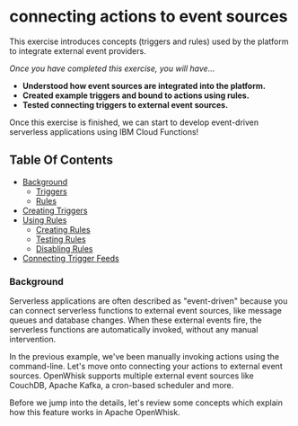 # connecting actions to event sources

This exercise introduces concepts (triggers and rules) used by the platform to integrate external event providers.

*Once you have completed this exercise, you will have…*

- **Understood how event sources are integrated into the platform.**
- **Created example triggers and bound to actions using rules.**
- **Tested connecting triggers to external event sources.**

Once this exercise is finished, we can start to develop event-driven serverless applications using IBM Cloud Functions!

## Table Of Contents

* [Background](#background)
  * [Triggers](concepts.md#triggers)
  * [Rules](concepts.md#rules)
* [Creating Triggers](triggers.md#creating-triggers)
* [Using Rules](rules.md#using-rules)
  * [Creating Rules](rules.md#creating-rules)
  * [Testing Rules](rules.md#testing-rules)
  * [Disabling Rules](rules.md#disabling-rules)
* [Connecting Trigger Feeds](feeds.md#connecting-trigger-feeds)

### Background

Serverless applications are often described as "event-driven" because you can connect serverless functions to external event sources, like message queues and database changes. When these external events fire, the serverless functions are automatically invoked, without any manual intervention.

In the previous example, we've been manually invoking actions using the command-line. Let's move onto connecting your actions to external event sources. OpenWhisk supports multiple external event sources like CouchDB, Apache Kafka, a cron-based scheduler and more.

Before we jump into the details, let's review some concepts which explain how this feature works in Apache OpenWhisk.
